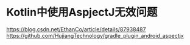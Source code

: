 # Kotlin中使用AspjectJ无效问题
https://blog.csdn.net/EthanCo/article/details/87938487
https://github.com/HujiangTechnology/gradle_plugin_android_aspectjx